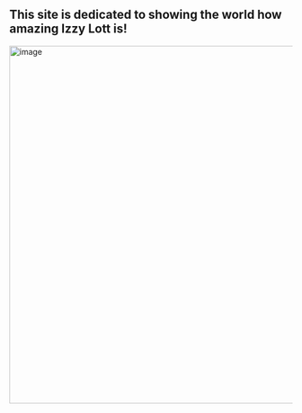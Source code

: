 ## This site is dedicated to showing the world how amazing Izzy Lott is!

<img width="636" alt="image" src="https://user-images.githubusercontent.com/7563948/110414595-24f13200-805e-11eb-84a6-0a2805de59d1.png">

